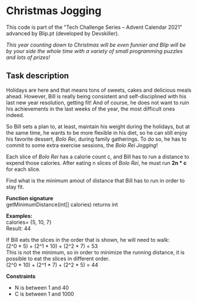 # Christmas Jogging
This code is part of the "Tech Challenge Series – Advent Calendar 2021" advanced by Blip.pt (developed by Devskiller).

*This year counting down to Christmas will be even funnier and Blip will be by your side the whole time with a variety of small programming puzzles and lots of prizes!*

## Task description
Holidays are here and that means tons of sweets, cakes and delicious meals ahead. However, Bill is really being consistent and self-disciplined with his last new year resolution, getting fit! And of course, he does not want to ruin his achievements in the last weeks of the year, the most difficult ones indeed.  

So Bill sets a plan to, at least, maintain his weight during the holidays, but at the same time, he wants to be more flexible in his diet, so he can still enjoy his favorite dessert, *Bolo Rei*, during family gatherings. To do so, he has to commit to some extra exercise sessions, the *Bolo Rei Jogging*!  

Each slice of *Bolo Rei* has a calorie count c, and Bill has to run a distance to expend those calories. After eating n slices of *Bolo Rei*, he must run **2n * c** for each slice.  

Find what is the minimum amout of distance that Bill has to run in order to stay fit.  

**Function signature**  
getMinimumDistance(int[] calories) returns int  

**Examples:**  
calories= {5, 10, 7}  
Result: 44  

If Bill eats the slices in the order that is shown, he will need to walk:  
(2^0 * 5) + (2^1 * 10) + (2^2 * 7) = 53  
This is not the minimum, so in order to minimize the running distance, it is possible to eat the slices in different order.  
(2^0 * 10) + (2^1 * 7) + (2^2 * 5) = 44  
  
**Constraints**
- N is between 1 and 40  
- C is between 1 and 1000  
